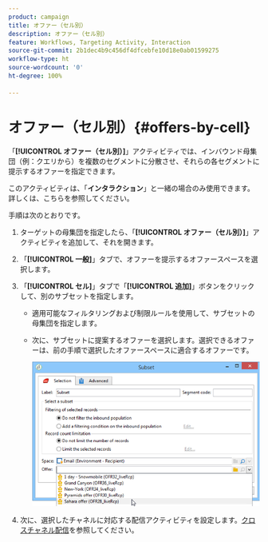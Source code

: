 ```yaml
---
product: campaign
title: オファー（セル別）
description: オファー（セル別）
feature: Workflows, Targeting Activity, Interaction
source-git-commit: 2b1dec4b9c456df4dfcebfe10d18e0ab01599275
workflow-type: ht
source-wordcount: '0'
ht-degree: 100%

---
```


# オファー（セル別）{#offers-by-cell}



「**[!UICONTROL オファー（セル別）]**」アクティビティでは、インバウンド母集団（例：クエリから）を複数のセグメントに分散させ、それらの各セグメントに提示するオファーを指定できます。

このアクティビティは、「**インタラクション**」と一緒の場合のみ使用できます。詳しくは、こちらを参照してください。

手順は次のとおりです。

1. ターゲットの母集団を指定したら、「**[!UICONTROL オファー（セル別）]**」アクティビティを追加して、それを開きます。
1. 「**[!UICONTROL 一般]**」タブで、オファーを提示するオファースペースを選択します。
1. 「**[!UICONTROL セル]**」タブで「**[!UICONTROL 追加]**」ボタンをクリックして、別のサブセットを指定します。

   * 適用可能なフィルタリングおよび制限ルールを使用して、サブセットの母集団を指定します。
   * 次に、サブセットに提案するオファーを選択します。選択できるオファーは、前の手順で選択したオファースペースに適合するオファーです。

      ![](assets/int_offer_per_cell1.png)

1. 次に、選択したチャネルに対応する配信アクティビティを設定します。[クロスチャネル配信](cross-channel-deliveries.md)を参照してください。
